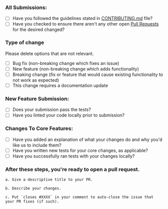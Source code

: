### All Submissions:

- [ ] Have you followed the guidelines stated in [CONTRIBUTING.md](https://github.com/reflex-dev/reflex/blob/main/CONTRIBUTING.md) file?
- [ ] Have you checked to ensure there aren't any other open [Pull Requests](https://github.com/reflex-dev/reflex/pulls) for the desired changed?

<!-- You can erase any parts of this template not applicable to your Pull Request. -->

### Type of change

Please delete options that are not relevant.

- [ ] Bug fix (non-breaking change which fixes an issue)
- [ ] New feature (non-breaking change which adds functionality)
- [ ] Breaking change (fix or feature that would cause existing functionality to not work as expected)
- [ ] This change requires a documentation update

### New Feature Submission:

- [ ] Does your submission pass the tests?
- [ ] Have you linted your code locally prior to submission?

### Changes To Core Features:

- [ ] Have you added an explanation of what your changes do and why you'd like us to include them?
- [ ] Have you written new tests for your core changes, as applicable?
- [ ] Have you successfully ran tests with your changes locally?

### **After** these steps, you're ready to open a pull request.

    a. Give a descriptive title to your PR.

    b. Describe your changes.

    c. Put `closes #XXXX` in your comment to auto-close the issue that your PR fixes (if such).
